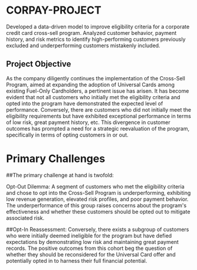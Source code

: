 # CORPAY-PROJECT
Developed a data-driven model to improve eligibility criteria for a corporate credit card cross-sell program. Analyzed customer behavior, payment history, and risk metrics to identify high-performing customers previously excluded and underperforming customers mistakenly included.
## Project Objective
As the company diligently continues the implementation of the Cross-Sell Program, aimed at
expanding the adoption of Universal Cards among existing Fuel-Only Cardholders, a pertinent
issue has arisen. It has become evident that not all customers who initially met the eligibility
criteria and opted into the program have demonstrated the expected level of performance.
Conversely, there are customers who did not initially meet the eligibility requirements but have
exhibited exceptional performance in terms of low risk, great payment history, etc. This
divergence in customer outcomes has prompted a need for a strategic reevaluation of the
program, specifically in terms of opting customers in or out.
# Primary Challenges
##The primary challenge at hand is twofold:

Opt-Out Dilemma: A segment of customers who met the eligibility criteria and chose to opt
into the Cross-Sell Program is underperforming, exhibiting low revenue generation, elevated
risk profiles, and poor payment behavior. The underperformance of this group raises concerns
about the program's effectiveness and whether these customers should be opted out to
mitigate associated risk.

##Opt-In Reassessment: Conversely, there exists a subgroup of customers who were initially
deemed ineligible for the program but have defied expectations by demonstrating low risk and
maintaining great payment records. The positive outcomes from this cohort beg the question of
whether they should be reconsidered for the Universal Card offer and potentially opted in to
harness their full financial potential.
